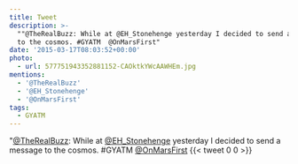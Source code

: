 ```yaml
---
title: Tweet
description: >-
  ""@TheRealBuzz: While at @EH_Stonehenge yesterday I decided to send a message
  to the cosmos. #GYATM  @OnMarsFirst"
date: '2015-03-17T08:03:52+00:00'
photo:
  - url: 577751943352881152-CAOktkYWcAAWHEm.jpg
mentions:
  - '@TheRealBuzz'
  - '@EH_Stonehenge'
  - '@OnMarsFirst'
tags:
  - GYATM
---
```

"[@TheRealBuzz](https://twitter.com/@TheRealBuzz): While at [@EH_Stonehenge](https://twitter.com/@EH_Stonehenge) yesterday I decided to send a message to the cosmos. #GYATM  [@OnMarsFirst](https://twitter.com/@OnMarsFirst)
      {{< tweet 0 0 >}}
    
